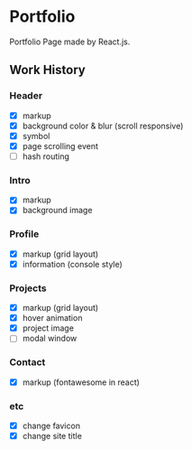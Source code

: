 # Portfolio

Portfolio Page made by React.js.

## Work History

### Header

- [x] markup
- [x] background color & blur (scroll responsive)
- [x] symbol
- [x] page scrolling event
- [ ] hash routing

### Intro

- [x] markup
- [x] background image

### Profile

- [x] markup (grid layout)
- [x] information (console style)

### Projects

- [x] markup (grid layout)
- [x] hover animation
- [x] project image
- [ ] modal window

### Contact

- [x] markup (fontawesome in react)

### etc

- [x] change favicon
- [x] change site title
